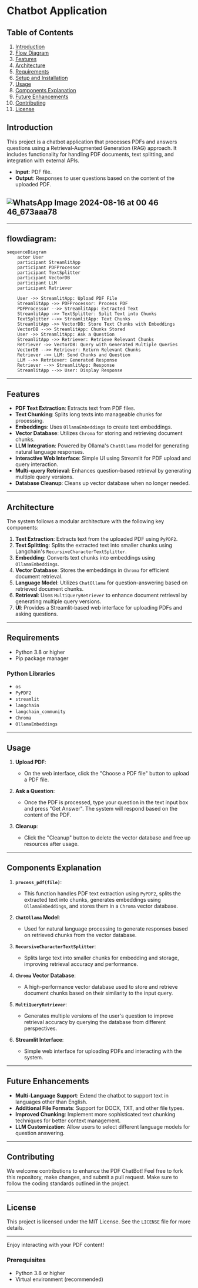 # Chatbot Application

## Table of Contents
1. [Introduction](#introduction)
2. [Flow Diagram](#flowdiagram)
3. [Features](#features)
4. [Architecture](#architecture)
5. [Requirements](#requirements)
6. [Setup and Installation](#setup-and-installation)
7. [Usage](#usage)
8. [Components Explanation](#components-explanation)
9. [Future Enhancements](#future-enhancements)
10. [Contributing](#contributing)
11. [License](#license)


## Introduction

This project is a chatbot application that processes PDFs and answers questions using a Retrieval-Augmented Generation (RAG) approach. It includes functionality for handling PDF documents, text splitting, and integration with external APIs.

- **Input**: PDF file.
- **Output**: Responses to user questions based on the content of the uploaded PDF.

![WhatsApp Image 2024-08-16 at 00 46 46_673aaa78](https://github.com/user-attachments/assets/2915362e-2e96-46ed-9662-7053b890cfe5)
---

---

## flowdiagram:

```mermaid
sequenceDiagram
    actor User
    participant StreamlitApp
    participant PDFProcessor
    participant TextSplitter
    participant VectorDB
    participant LLM
    participant Retriever

    User ->> StreamlitApp: Upload PDF File
    StreamlitApp ->> PDFProcessor: Process PDF
    PDFProcessor -->> StreamlitApp: Extracted Text
    StreamlitApp ->> TextSplitter: Split Text into Chunks
    TextSplitter -->> StreamlitApp: Text Chunks
    StreamlitApp ->> VectorDB: Store Text Chunks with Embeddings
    VectorDB -->> StreamlitApp: Chunks Stored
    User ->> StreamlitApp: Ask a Question
    StreamlitApp ->> Retriever: Retrieve Relevant Chunks
    Retriever ->> VectorDB: Query with Generated Multiple Queries
    VectorDB -->> Retriever: Return Relevant Chunks
    Retriever ->> LLM: Send Chunks and Question
    LLM -->> Retriever: Generated Response
    Retriever -->> StreamlitApp: Response
    StreamlitApp -->> User: Display Response
``` 

---

## Features

- **PDF Text Extraction**: Extracts text from PDF files.
- **Text Chunking**: Splits long texts into manageable chunks for processing.
- **Embeddings**: Uses `OllamaEmbeddings` to create text embeddings.
- **Vector Database**: Utilizes `Chroma` for storing and retrieving document chunks.
- **LLM Integration**: Powered by Ollama's `ChatOllama` model for generating natural language responses.
- **Interactive Web Interface**: Simple UI using Streamlit for PDF upload and query interaction.
- **Multi-query Retrieval**: Enhances question-based retrieval by generating multiple query versions.
- **Database Cleanup**: Cleans up vector database when no longer needed.

---

## Architecture

The system follows a modular architecture with the following key components:

1. **Text Extraction**: Extracts text from the uploaded PDF using `PyPDF2`.
2. **Text Splitting**: Splits the extracted text into smaller chunks using Langchain's `RecursiveCharacterTextSplitter`.
3. **Embedding**: Converts text chunks into embeddings using `OllamaEmbeddings`.
4. **Vector Database**: Stores the embeddings in `Chroma` for efficient document retrieval.
5. **Language Model**: Utilizes `ChatOllama` for question-answering based on retrieved document chunks.
6. **Retrieval**: Uses `MultiQueryRetriever` to enhance document retrieval by generating multiple query versions.
7. **UI**: Provides a Streamlit-based web interface for uploading PDFs and asking questions.

---

## Requirements

- Python 3.8 or higher
- Pip package manager

### Python Libraries

- `os`
- `PyPDF2`
- `streamlit`
- `langchain`
- `langchain_community`
- `Chroma`
- `OllamaEmbeddings`

---

## Usage

1. **Upload PDF**: 
   - On the web interface, click the "Choose a PDF file" button to upload a PDF file.
   
2. **Ask a Question**: 
   - Once the PDF is processed, type your question in the text input box and press "Get Answer". The system will respond based on the content of the PDF.

3. **Cleanup**: 
   - Click the "Cleanup" button to delete the vector database and free up resources after usage.

---

## Components Explanation

1. **`process_pdf(file)`**:
   - This function handles PDF text extraction using `PyPDF2`, splits the extracted text into chunks, generates embeddings using `OllamaEmbeddings`, and stores them in a `Chroma` vector database.

2. **`ChatOllama` Model**:
   - Used for natural language processing to generate responses based on retrieved chunks from the vector database.

3. **`RecursiveCharacterTextSplitter`**:
   - Splits large text into smaller chunks for embedding and storage, improving retrieval accuracy and performance.

4. **`Chroma` Vector Database**:
   - A high-performance vector database used to store and retrieve document chunks based on their similarity to the input query.

5. **`MultiQueryRetriever`**:
   - Generates multiple versions of the user's question to improve retrieval accuracy by querying the database from different perspectives.

6. **Streamlit Interface**:
   - Simple web interface for uploading PDFs and interacting with the system.

---

## Future Enhancements

- **Multi-Language Support**: Extend the chatbot to support text in languages other than English.
- **Additional File Formats**: Support for DOCX, TXT, and other file types.
- **Improved Chunking**: Implement more sophisticated text chunking techniques for better context management.
- **LLM Customization**: Allow users to select different language models for question answering.

---

## Contributing

We welcome contributions to enhance the PDF ChatBot! Feel free to fork this repository, make changes, and submit a pull request. Make sure to follow the coding standards outlined in the project.

---

## License

This project is licensed under the MIT License. See the `LICENSE` file for more details.

--- 

Enjoy interacting with your PDF content!

### Prerequisites

- Python 3.8 or higher
- Virtual environment (recommended)

